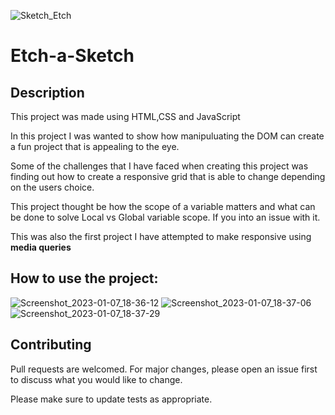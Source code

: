 ![Sketch_Etch](https://user-images.githubusercontent.com/92760571/211164723-ac395df7-5679-4ee0-9bdc-79f666c96887.png)
# Etch-a-Sketch

## Description

This project was made using HTML,CSS and JavaScript

In this project I was wanted to show how manipuluating the DOM can create a fun project that is appealing to the eye.

Some of the challenges that I have faced when creating this project was finding out how to create a responsive grid that is 
able to change depending on the users choice. 

This project thought be how the scope of a variable matters and what can be done to solve Local vs Global variable scope. If you
into an issue with it.

This was also the first project I have attempted to make responsive using **media queries**

## How to use the project:
![Screenshot_2023-01-07_18-36-12](https://user-images.githubusercontent.com/92760571/211165678-32f6d941-2152-4220-8399-6975f120c6b5.png)
![Screenshot_2023-01-07_18-37-06](https://user-images.githubusercontent.com/92760571/211165681-4b4c2f63-639e-42ab-94e1-f06bee07e3e9.png)
![Screenshot_2023-01-07_18-37-29](https://user-images.githubusercontent.com/92760571/211165684-95cbfd17-c91e-4256-bba4-743b78000f41.png)

## Contributing
Pull requests are welcomed. For major changes, please open an issue first to discuss what you would like to change.

Please make sure to update tests as appropriate.
